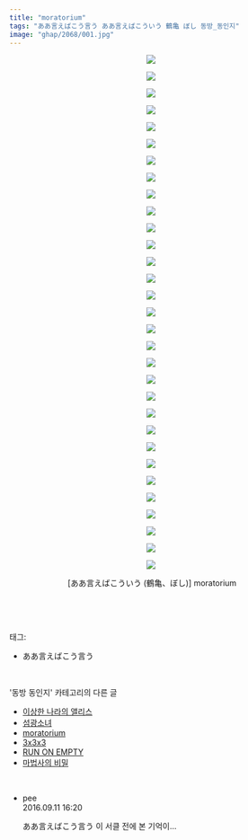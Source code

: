 ```yaml
---
title: "moratorium"
tags: "ああ言えばこう言う ああ言えばこういう 鶴亀 ぼし 동방_동인지"
image: "ghap/2068/001.jpg"
---
```

<div class="article">
<p style="text-align: center; clear: none; float: none;"><img src="{{ site.nasurl }}/ghap/2068/001.jpg"/></p>
<p style="text-align: center; clear: none; float: none;"><img src="{{ site.nasurl }}/ghap/2068/002.jpg"/></p>
<p style="text-align: center; clear: none; float: none;"><img src="{{ site.nasurl }}/ghap/2068/003.jpg"/></p>
<p style="text-align: center; clear: none; float: none;"><img src="{{ site.nasurl }}/ghap/2068/004.jpg"/></p>
<p style="text-align: center; clear: none; float: none;"><img src="{{ site.nasurl }}/ghap/2068/005.jpg"/></p>
<p style="text-align: center; clear: none; float: none;"><img src="{{ site.nasurl }}/ghap/2068/006.jpg"/></p>
<p style="text-align: center; clear: none; float: none;"><img src="{{ site.nasurl }}/ghap/2068/007.jpg"/></p>
<p style="text-align: center; clear: none; float: none;"><img src="{{ site.nasurl }}/ghap/2068/008.jpg"/></p>
<p style="text-align: center; clear: none; float: none;"><img src="{{ site.nasurl }}/ghap/2068/009.jpg"/></p>
<p style="text-align: center; clear: none; float: none;"><img src="{{ site.nasurl }}/ghap/2068/010.jpg"/></p>
<p style="text-align: center; clear: none; float: none;"><img src="{{ site.nasurl }}/ghap/2068/011.jpg"/></p>
<p style="text-align: center; clear: none; float: none;"><img src="{{ site.nasurl }}/ghap/2068/012.jpg"/></p>
<p style="text-align: center; clear: none; float: none;"><img src="{{ site.nasurl }}/ghap/2068/013.jpg"/></p>
<p style="text-align: center; clear: none; float: none;"><img src="{{ site.nasurl }}/ghap/2068/014.jpg"/></p>
<p style="text-align: center; clear: none; float: none;"><img src="{{ site.nasurl }}/ghap/2068/015.jpg"/></p>
<p style="text-align: center; clear: none; float: none;"><img src="{{ site.nasurl }}/ghap/2068/016.jpg"/></p>
<p style="text-align: center; clear: none; float: none;"><img src="{{ site.nasurl }}/ghap/2068/017.jpg"/></p>
<p style="text-align: center; clear: none; float: none;"><img src="{{ site.nasurl }}/ghap/2068/018.jpg"/></p>
<p style="text-align: center; clear: none; float: none;"><img src="{{ site.nasurl }}/ghap/2068/019.jpg"/></p>
<p style="text-align: center; clear: none; float: none;"><img src="{{ site.nasurl }}/ghap/2068/020.jpg"/></p>
<p style="text-align: center; clear: none; float: none;"><img src="{{ site.nasurl }}/ghap/2068/021.jpg"/></p>
<p style="text-align: center; clear: none; float: none;"><img src="{{ site.nasurl }}/ghap/2068/022.jpg"/></p>
<p style="text-align: center; clear: none; float: none;"><img src="{{ site.nasurl }}/ghap/2068/023.jpg"/></p>
<p style="text-align: center; clear: none; float: none;"><img src="{{ site.nasurl }}/ghap/2068/024.jpg"/></p>
<p style="text-align: center; clear: none; float: none;"><img src="{{ site.nasurl }}/ghap/2068/025.jpg"/></p>
<p style="text-align: center; clear: none; float: none;"><img src="{{ site.nasurl }}/ghap/2068/026.jpg"/></p>
<p style="text-align: center; clear: none; float: none;"><img src="{{ site.nasurl }}/ghap/2068/027.jpg"/></p>
<p style="text-align: center; clear: none; float: none;"><img src="{{ site.nasurl }}/ghap/2068/028.jpg"/></p>
<p style="text-align: center; clear: none; float: none;"><img src="{{ site.nasurl }}/ghap/2068/029.jpg"/></p>
<p style="text-align: center; clear: none; float: none;"><img src="{{ site.nasurl }}/ghap/2068/030.jpg"/></p>
<p style="text-align: center; clear: none; float: none;"><img src="{{ site.nasurl }}/ghap/2068/031.jpg"/></p>
<p style="text-align: center; clear: none; float: none;"> [ああ言えばこういう (鶴亀、ぼし)] moratorium</p>
<p><br/></p>
</div><br/>
<div class="tagTrail">
<p>태그: </p>
<ul>
<li>ああ言えばこう言う</li>
</ul>
</div><br/>
<div class="another">
<p>'동방 동인지' 카테고리의 다른 글</p>
<ul>
<li><a href="/2016-09-09-ghap_2070">이상한 나라의 앨리스</a></li>
<li><a href="/2016-09-09-ghap_2069">섬광소녀</a></li>
<li><a href="/2016-09-09-ghap_2068">moratorium</a></li>
<li><a href="/2016-09-09-ghap_2067">3x3x3</a></li>
<li><a href="/2016-09-09-ghap_2066">RUN ON EMPTY</a></li>
<li><a href="/2016-09-09-ghap_2064">마법사의 비밀</a></li>
</ul>
</div><br/>
<div class="cb_module cb_fluid">
<div class="cb_wrt cb_profile">
<div class="comment">
<ul>
<li class="cb_thumb_off" id="comment14803850">
<div class="cb_comment_area">
<div class="cb_info_area">
<div class="cb_section">
<span class="cb_nick_name">pee</span>
</div>
<div class="cb_section">
<span class="cb_date">2016.09.11 16:20 </span>
</div>
</div>
<div class="cb_dsc_comment">
<p class="cb_dsc">
											ああ言えばこう言う 이 서클 전에 본 기억이...
										</p>
</div>
</div></li>
</ul>
</div>
</div><!-- commentList close -->
</div><br/>
